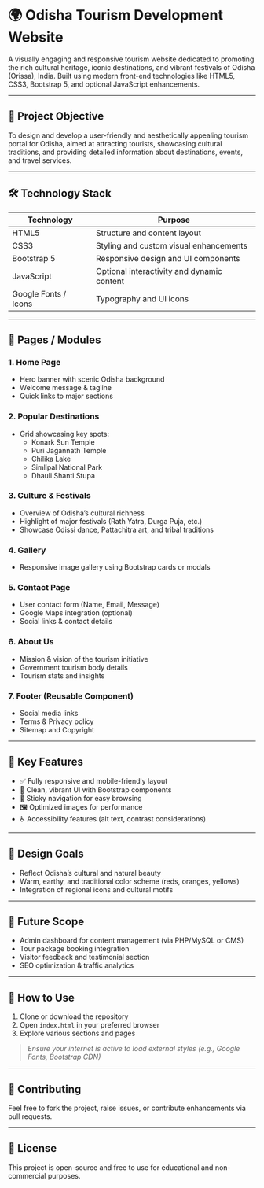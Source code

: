
# 🌍 Odisha Tourism Development Website

A visually engaging and responsive tourism website dedicated to promoting the rich cultural heritage, iconic destinations, and vibrant festivals of Odisha (Orissa), India. Built using modern front-end technologies like HTML5, CSS3, Bootstrap 5, and optional JavaScript enhancements.

---

## 🎯 Project Objective

To design and develop a user-friendly and aesthetically appealing tourism portal for Odisha, aimed at attracting tourists, showcasing cultural traditions, and providing detailed information about destinations, events, and travel services.

---

## 🛠️ Technology Stack

| Technology     | Purpose                                      |
|----------------|----------------------------------------------|
| HTML5          | Structure and content layout                 |
| CSS3           | Styling and custom visual enhancements       |
| Bootstrap 5    | Responsive design and UI components          |
| JavaScript     | Optional interactivity and dynamic content   |
| Google Fonts / Icons | Typography and UI icons                |

---

## 📄 Pages / Modules

### 1. **Home Page**
- Hero banner with scenic Odisha background
- Welcome message & tagline
- Quick links to major sections

### 2. **Popular Destinations**
- Grid showcasing key spots:
  - Konark Sun Temple
  - Puri Jagannath Temple
  - Chilika Lake
  - Simlipal National Park
  - Dhauli Shanti Stupa

### 3. **Culture & Festivals**
- Overview of Odisha’s cultural richness
- Highlight of major festivals (Rath Yatra, Durga Puja, etc.)
- Showcase Odissi dance, Pattachitra art, and tribal traditions

### 4. **Gallery**
- Responsive image gallery using Bootstrap cards or modals

### 5. **Contact Page**
- User contact form (Name, Email, Message)
- Google Maps integration (optional)
- Social links & contact details

### 6. **About Us**
- Mission & vision of the tourism initiative
- Government tourism body details
- Tourism stats and insights

### 7. **Footer (Reusable Component)**
- Social media links
- Terms & Privacy policy
- Sitemap and Copyright

---

## 🔑 Key Features

- ✅ Fully responsive and mobile-friendly layout  
- 🎨 Clean, vibrant UI with Bootstrap components  
- 📌 Sticky navigation for easy browsing  
- 🖼️ Optimized images for performance  
- ♿ Accessibility features (alt text, contrast considerations)

---

## 🎨 Design Goals

- Reflect Odisha’s cultural and natural beauty
- Warm, earthy, and traditional color scheme (reds, oranges, yellows)
- Integration of regional icons and cultural motifs

---

## 🔮 Future Scope

- Admin dashboard for content management (via PHP/MySQL or CMS)
- Tour package booking integration
- Visitor feedback and testimonial section
- SEO optimization & traffic analytics

---

## 📌 How to Use

1. Clone or download the repository  
2. Open `index.html` in your preferred browser  
3. Explore various sections and pages  

> _Ensure your internet is active to load external styles (e.g., Google Fonts, Bootstrap CDN)_

---

## 🤝 Contributing

Feel free to fork the project, raise issues, or contribute enhancements via pull requests.

---

## 📄 License

This project is open-source and free to use for educational and non-commercial purposes.
